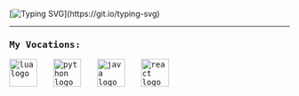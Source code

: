 [![Typing SVG](https://readme-typing-svg.demolab.com?font=JetBrains+Mono&weight=500&size=30&duration=2500&pause=1000&color=9B9FF7&background=A753FF00&width=600&height=100&lines=Hey%F0%9F%90%B2+Hi%F0%9F%98%BC+Hello%F0%9F%91%8B+I'm+windsom!)](https://git.io/typing-svg)
<!-- <h1 align="center">Hey🐲 Hi😼 Hello👋 I'm windsom!</h1> -->
---
<samp>
  <h3 align="left">My Vocations:</h3>
  <div align="left">
    <img src="https://cdn.jsdelivr.net/gh/devicons/devicon/icons/lua/lua-original.svg" height="50" alt="lua logo"  />
    <img width="12" />
    <img src="https://cdn.jsdelivr.net/gh/devicons/devicon/icons/python/python-original.svg" height="50" alt="python logo"  />
    <img width="12" />
    <img src="https://cdn.jsdelivr.net/gh/devicons/devicon/icons/java/java-original.svg" height="50" alt="java logo"  />
    <img width="12" />
    <img src="https://cdn.jsdelivr.net/gh/devicons/devicon/icons/react/react-original.svg" height="50" alt="react logo"  />
  </div>
</samp>
